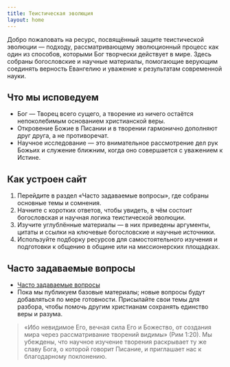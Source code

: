 ```yaml
---
title: Теистическая эволюция
layout: home
---
```


Добро пожаловать на ресурс, посвящённый защите теистической эволюции — подходу, рассматривающему эволюционный процесс как один из способов, которыми Бог творчески действует в мире. Здесь собраны богословские и научные материалы, помогающие верующим соединять верность Евангелию и уважение к результатам современной науки.

## Что мы исповедуем

- Бог — Творец всего сущего, а творение из ничего остаётся непоколебимым основанием христианской веры.
- Откровение Божие в Писании и в творении гармонично дополняют друг друга, а не противоречат.
- Научное исследование — это внимательное рассмотрение дел рук Божьих и служение ближним, когда оно совершается с уважением к Истине.

## Как устроен сайт

1. Перейдите в раздел «Часто задаваемые вопросы», где собраны основные темы и сомнения.
2. Начните с коротких ответов, чтобы увидеть, в чём состоит богословская и научная логика теистической эволюции.
3. Изучите углублённые материалы — в них приведены аргументы, цитаты и ссылки на ключевые богословские и научные источники.
4. Используйте подборку ресурсов для самостоятельного изучения и подготовки к общению в общине или на миссионерских площадках.

## Часто задаваемые вопросы

- [Часто задаваемые вопросы](faq/index.html)
- Пока мы публикуем базовые материалы; новые вопросы будут добавляться по мере готовности. Присылайте свои темы для разбора, чтобы помочь другим христианам сохранять единство веры и разума.

> «Ибо невидимое Его, вечная сила Его и Божество, от создания мира через рассматривание творений видимы» (Рим 1:20). Мы убеждены, что научное изучение творения раскрывает ту же славу Бога, о которой говорит Писание, и приглашает нас к благодарному поклонению.
